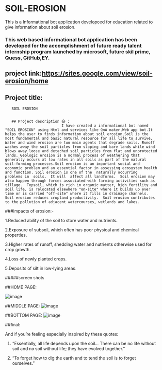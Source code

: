 # SOIL-EROSION
This is a Informational bot application developoed for education related to give information about soil erosion.


### This web based informational bot application has been developed for the accomplishment of future ready talent internship program launched by microsoft, future skil prime, Quess, GitHub,EY.

## project link:https://sites.google.com/view/soil-erosion/home

## Project title: 
       SOIL EROSION
       
       
       ## Project description 😃 :      
                              I have created a informational bot named "SOIL EROSION" using Html and services like QnA maker,Web app bot.It helps the user to finds information about soil erosion.Soil is the most fundamental and basic natural resource for all life to survive. Water and wind erosion are two main agents that degrade soils. Runoff washes away the soil particles from sloping and bare lands while wind blows away loose and detached soil particles from flat and unprotected lands. Geologic erosion is a normal process of weathering that generally occurs at low rates in all soils as part of the natural soil-forming processes.Soil erosion is an important social and economic problem and an essential factor in assessing ecosystem health and function. Soil erosion is one of the  naturally occurring  problems in  soils.  It will  affect all landforms.  Soil erosion may also happen through forces associated with farming activities such as tillage.  Topsoil, which is rich in organic matter, high fertility and soil life, is relocated elsewhere "on-site" where it builds up over time or is carried "off-site" where it fills in drainage channels.   Soil erosion reduces cropland productivity.  Soil erosion contributes to the pollution of adjacent watercourses, wetlands and lakes.
                              
 ###Impacts of erosion:-

1.Reduced ability of the soil to store water and nutrients.

2.Exposure of subsoil, which often has poor physical and chemical properties.

3.Higher rates of runoff, shedding water and nutrients otherwise used for crop growth.

4.Loss of newly planted crops.

5.Deposits of silt in low-lying areas. 


#####screen shots

##HOME PAGE:

   ![image](https://user-images.githubusercontent.com/114687544/193104310-2ec35dd9-fed5-4ec4-b5a4-1f0e9dbfb492.png)

                              
  ##MIDDLE PAGE:
  ![image](https://user-images.githubusercontent.com/114687544/193104617-6df5f366-87a8-4af2-927f-f8a113ba85bb.png)


##BOTTOM PAGE:
![image](https://user-images.githubusercontent.com/114687544/193105342-0e005e63-2cce-4f4d-baa0-650c0cbedecc.png)



##final:

And if you’re feeling especially inspired by these quotes:

 
1. “Essentially, all life depends upon the soil… There can be no life without soil and no soil without life; they have evolved together.” 

 

2. “To forget how to dig the earth and to tend the soil is to forget ourselves.” 


